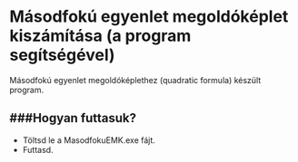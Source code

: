 Másodfokú egyenlet megoldóképlet kiszámítása (a program segítségével)
==================

Másodfokú egyenlet megoldóképlethez (quadratic formula) készült program.


###Hogyan futtasuk?
-------------------------
- Töltsd le a MasodfokuEMK.exe fájt.
- Futtasd. 
